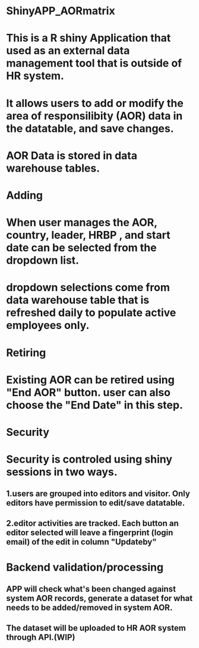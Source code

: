 # ShinyAPP_AORmatrix

# This is a R shiny Application that used as an external data management tool that is outside of HR system.
# It allows users to add or modify the area of responsilibity (AOR) data in the datatable, and save changes.
# AOR Data is stored in data warehouse tables. 

# Adding
# When user manages the AOR,  country, leader, HRBP , and start date can be selected from the dropdown list.
# dropdown selections come from data warehouse table that is refreshed daily to populate active employees only.

# Retiring
# Existing AOR can be retired using "End AOR" button.  user can also choose the "End Date" in this step.

# Security 
# Security is controled using shiny sessions in two ways.
##  1.users are grouped into editors and visitor. Only editors have permission to edit/save datatable.
##  2.editor activities are tracked. Each button an editor selected will leave a fingerprint (login email) of the edit in column "Updateby"


# Backend validation/processing
##  APP will check what's been changed against system AOR records, generate a dataset for what needs to be added/removed in system AOR.
##  The dataset will be uploaded to HR AOR system through API.(WIP)
